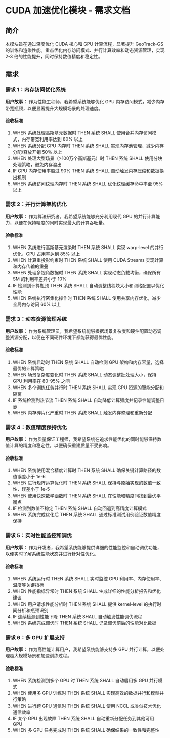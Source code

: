 # CUDA 加速优化模块 - 需求文档

## 简介

本模块旨在通过深度优化 CUDA 核心和 GPU 计算流程，显著提升 GeoTrack-GS 的训练和渲染性能。重点优化内存访问模式、并行计算效率和动态资源管理，实现 2-3 倍的性能提升，同时保持数值精度和稳定性。

## 需求

### 需求 1：内存访问优化系统

**用户故事：** 作为性能工程师，我希望系统能够优化 GPU 内存访问模式，减少内存带宽瓶颈，以便显著提升大规模场景的处理速度。

#### 验收标准

1. WHEN 系统处理高斯基元数据时 THEN 系统 SHALL 使用合并内存访问模式，内存带宽利用率达到 80% 以上
2. WHEN 系统分配 GPU 内存时 THEN 系统 SHALL 实现内存池管理，减少内存分配/释放开销 50% 以上
3. WHEN 处理大型场景（>100万个高斯基元）时 THEN 系统 SHALL 使用分块处理策略，避免内存溢出
4. IF GPU 内存使用率超过 90% THEN 系统 SHALL 自动触发内存压缩和数据换出机制
5. WHEN 系统访问纹理内存时 THEN 系统 SHALL 优化纹理缓存命中率至 95% 以上

### 需求 2：并行计算架构优化

**用户故事：** 作为算法研究者，我希望系统能够充分利用现代 GPU 的并行计算能力，以便在保持精度的同时实现最大的计算吞吐量。

#### 验收标准

1. WHEN 系统进行高斯基元渲染时 THEN 系统 SHALL 实现 warp-level 的并行优化，GPU 占用率达到 85% 以上
2. WHEN 计算重投影约束时 THEN 系统 SHALL 使用 CUDA Streams 实现计算和内存传输的重叠
3. WHEN 处理多视角数据时 THEN 系统 SHALL 实现动态负载均衡，确保所有 SM 的利用率差异小于 10%
4. IF 检测到计算瓶颈 THEN 系统 SHALL 自动调整线程块大小和网格配置以优化性能
5. WHEN 系统执行密集化操作时 THEN 系统 SHALL 使用共享内存优化，减少全局内存访问 60% 以上

### 需求 3：动态资源管理系统

**用户故事：** 作为系统管理员，我希望系统能够根据场景复杂度和硬件配置动态调整资源分配，以便在不同硬件环境下都能获得最优性能。

#### 验收标准

1. WHEN 系统启动时 THEN 系统 SHALL 自动检测 GPU 架构和内存容量，选择最优的计算策略
2. WHEN 场景复杂度变化时 THEN 系统 SHALL 动态调整批处理大小，保持 GPU 利用率在 80-95% 之间
3. WHEN 多个训练任务并行时 THEN 系统 SHALL 实现 GPU 资源的智能分配和隔离
4. IF 系统检测到热节流 THEN 系统 SHALL 自动降低计算强度并记录性能调整日志
5. WHEN 内存碎片化严重时 THEN 系统 SHALL 触发内存整理和重新分配

### 需求 4：数值精度保持优化

**用户故事：** 作为质量保证工程师，我希望系统在追求性能优化的同时能够保持数值计算的精度和稳定性，以便确保重建质量不受影响。

#### 验收标准

1. WHEN 系统使用混合精度计算时 THEN 系统 SHALL 确保关键计算路径的数值误差小于 1e-6
2. WHEN 进行矩阵运算优化时 THEN 系统 SHALL 保持与原始实现的数值一致性，误差小于 1e-5
3. WHEN 使用快速数学函数时 THEN 系统 SHALL 在性能和精度间找到最优平衡点
4. IF 检测到数值不稳定 THEN 系统 SHALL 自动回退到高精度计算模式
5. WHEN 系统完成优化后 THEN 系统 SHALL 通过标准测试用例验证数值精度保持

### 需求 5：实时性能监控和调优

**用户故事：** 作为开发者，我希望系统能够提供详细的性能监控和自动调优功能，以便实时了解系统性能状态并进行针对性优化。

#### 验收标准

1. WHEN 系统运行时 THEN 系统 SHALL 实时监控 GPU 利用率、内存使用率、温度等关键指标
2. WHEN 性能指标异常时 THEN 系统 SHALL 生成详细的性能分析报告和优化建议
3. WHEN 用户请求性能分析时 THEN 系统 SHALL 提供 kernel-level 的执行时间分析和瓶颈识别
4. IF 连续检测到性能下降 THEN 系统 SHALL 自动触发性能调优流程
5. WHEN 系统完成调优时 THEN 系统 SHALL 记录调优前后的性能对比数据

### 需求 6：多 GPU 扩展支持

**用户故事：** 作为高性能计算用户，我希望系统能够支持多 GPU 并行计算，以便处理超大规模场景和加速训练过程。

#### 验收标准

1. WHEN 系统检测到多个 GPU 时 THEN 系统 SHALL 自动启用多 GPU 并行模式
2. WHEN 使用多 GPU 训练时 THEN 系统 SHALL 实现高效的数据并行和模型并行策略
3. WHEN 进行跨 GPU 通信时 THEN 系统 SHALL 使用 NCCL 或类似技术优化通信效率
4. IF 某个 GPU 出现故障 THEN 系统 SHALL 自动重新分配任务到其他可用 GPU
5. WHEN 多 GPU 任务完成时 THEN 系统 SHALL 确保结果的一致性和完整性